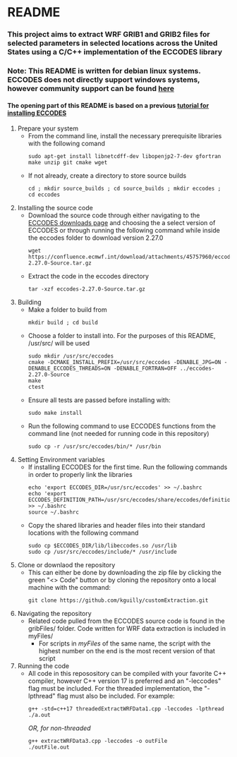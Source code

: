 # README
### This project aims to extract WRF GRIB1 and GRIB2 files for selected parameters in selected locations across the United States using a C/C++ implementation of the ECCODES library
### **Note:** This README is written for debian linux systems. ECCODES does not directly support windows systems, however community support can be found [here](https://github.com/moonpyk/eccodes-build-windows)
#### The opening part of this README is based on a previous [tutorial for installing ECCODES](https://gist.github.com/MHBalsmeier/a01ad4e07ecf467c90fad2ac7719844a)
1. Prepare your system
   - From the command line, install the necessary prerequisite libraries with the following comand
      ```
      sudo apt-get install libnetcdff-dev libopenjp2-7-dev gfortran make unzip git cmake wget
      ```
   - If not already, create a directory to store source builds
      ```
      cd ; mkdir source_builds ; cd source_builds ; mkdir eccodes ; cd eccodes
      ```
2. Installing the source code
   - Download the source code through either navigating to the [ECCODES downloads page](https://confluence.ecmwf.int/display/ECC/ecCodes+installation) and choosing the a select version of ECCODES or through running the following command while inside the eccodes folder to download version 2.27.0
      ```
      wget https://confluence.ecmwf.int/download/attachments/45757960/eccodes-2.27.0-Source.tar.gz
      ```
   - Extract the code in the eccodes directory
      ```
      tar -xzf eccodes-2.27.0-Source.tar.gz
      ```
3. Building
   - Make a folder to build from
      ```
      mkdir build ; cd build
      ```
   - Choose a folder to install into. For the purposes of this README, /usr/src/ will be used
      ```
      sudo mkdir /usr/src/eccodes
      cmake -DCMAKE_INSTALL_PREFIX=/usr/src/eccodes -DENABLE_JPG=ON -DENABLE_ECCODES_THREADS=ON -DENABLE_FORTRAN=OFF ../eccodes-2.27.0-Source
      make
      ctest
      ```
   - Ensure all tests are passed before installing with:
      ```
      sudo make install
      ```
   - Run the following command to use ECCODES functions from the command line (not needed for running code in this repository)
      ```
      sudo cp -r /usr/src/eccodes/bin/* /usr/bin
      ```
4. Setting Environment variables
   - If installing ECCODES for the first time. Run the following commands in order to properly link the libraries
      ```
      echo 'export ECCODES_DIR=/usr/src/eccodes' >> ~/.bashrc
      echo 'export ECCODES_DEFINITION_PATH=/usr/src/eccodes/share/eccodes/definitions' >> ~/.bashrc
      source ~/.bashrc
      ```
   - Copy the shared libraries and header files into their standard locations with the following command
      ```
      sudo cp $ECCODES_DIR/lib/libeccodes.so /usr/lib
      sudo cp /usr/src/eccodes/include/* /usr/include
      ```
5. Clone or downlaod the repository
   - This can either be done by downloading the zip file by clicking the green "<> Code" button or by cloning the repository onto a local machine with the command:
      ```
      git clone https://github.com/kguilly/customExtraction.git
      ```
7. Navigating the repository
   - Related code pulled from the ECCODES source code is found in the gribFiles/ folder. Code written for WRF data extraction is included in myFiles/
      - For scripts in *myFiles* of the same name, the script with the highest number on the end is the most recent version of that script
8. Running the code
   - All code in this reposository can be compiled with your favorite C++ compiler, however C++ version 17 is preferred and an "-leccodes" flag must be included. For the threaded implementation, the "-lpthread" flag must also be included. For example:
      ```
      g++ -std=c++17 threadedExtractWRFData1.cpp -leccodes -lpthread
      ./a.out
      ```
      *OR, for non-threaded*
      ```
      g++ extractWRFData3.cpp -leccodes -o outFile
      ./outFile.out
      ```
